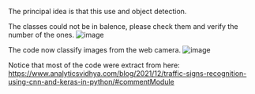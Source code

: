 The principal idea is that this use and object detection.

The classes could not be in balence, please check them and verify the number of the ones.
![image](https://github.com/SantiagoLunaMir/GTSRB---Traffic-Sing-Classifier/assets/111355326/9208e347-1e7e-4ac7-90db-4501b27bfa1c)

The code now classify images from the web camera.
![image](https://github.com/SantiagoLunaMir/GTSRB---Traffic-Sing-Classifier/assets/111355326/f825b31a-2fd2-487d-8b6e-c709c1470416)


Notice that most of the code were extract from here:
https://www.analyticsvidhya.com/blog/2021/12/traffic-signs-recognition-using-cnn-and-keras-in-python/#commentModule

